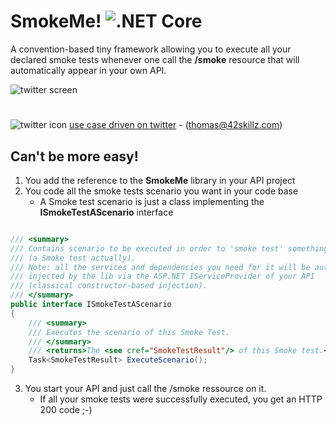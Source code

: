 # SmokeMe! ![.NET Core](https://github.com/42skillz/Smoke/workflows/.NET%20Core/badge.svg)

A convention-based tiny framework allowing you to execute all your declared smoke tests whenever one call the **/smoke** resource that will automatically appear in your own API.

![twitter screen](https://github.com/42skillz/Smoke/blob/main/Images/smoke.jpg?raw=true)   
  
# 
![twitter icon](https://github.com/42skillz/Smoke/blob/main/Images/Twitter_icon.gif?raw=true) [use case driven on twitter](https://twitter.com/tpierrain) - (thomas@42skillz.com)


## Can't be more easy!

1. You add the reference to the **SmokeMe** library in your API project
2. You code all the smoke tests scenario you want in your code base
    - A Smoke test scenario is just a class implementing the **ISmokeTestAScenario** interface

```csharp

/// <summary>
/// Contains scenario to be executed in order to 'smoke test' something.
/// (a Smoke test actually).
/// Note: all the services and dependencies you need for it will be automatically
/// injected by the lib via the ASP.NET IServiceProvider of your API
/// (classical constructor-based injection).
/// </summary>
public interface ISmokeTestAScenario
{
    /// <summary>
    /// Executes the scenario of this Smoke Test.
    /// </summary>
    /// <returns>The <see cref="SmokeTestResult"/> of this Smoke test.</returns>
    Task<SmokeTestResult> ExecuteScenario();
}

```

3. You start your API and just call the /smoke ressource on it. 
    - If all your smoke tests were successfully executed, you get an HTTP 200 code ;-)





